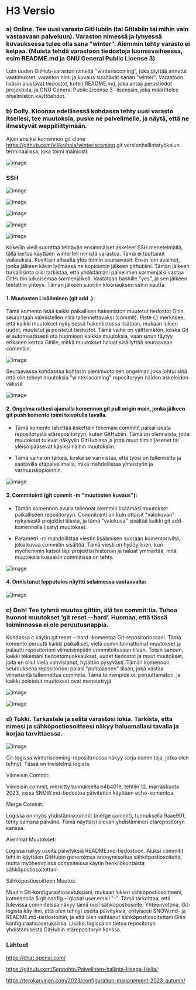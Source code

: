 # H3 Versio

### a) Online. Tee uusi varasto GitHubiin (tai Gitlabiin tai mihin vain vastaavaan palveluun). Varaston nimessä ja lyhyessä kuvauksessa tulee olla sana "winter". Aiemmin tehty varasto ei kelpaa. (Muista tehdä varastoon tiedostoja luomisvaiheessa, esim README.md ja GNU General Public License 3)

Loin uuden GitHub-varaston nimeltä "winteriscoming", joka täyttää annetut vaatimukset: varaston nimi ja kuvaus sisältävät sanan "winter". Varastoon lisäsin alustavat tiedostot, kuten README.md, joka antaa perustiedot projektista, ja GNU General Public License 3 -lisenssin, joka määrittelee ohjelmiston käyttöehdot.

### b) Dolly. Kloonaa edellisessä kohdassa tehty uusi varasto itsellesi, tee muutoksia, puske ne palvelimelle, ja näytä, että ne ilmestyvät weppiliittymään.

 Ajoin ensiksi komennon git clone https://github.com/vilikaihola/winteriscoming git versionhallintatyökalun terminaalissa, joka toimi mainiosti:

![image](https://github.com/vilikaihola/Palvelinten-hallinta/assets/148875596/f0bbd985-9400-4739-b5cf-ed091846a651)

### SSH

![image](https://github.com/vilikaihola/Palvelinten-hallinta/assets/148875596/9ce7f1e8-aa59-4ae9-90b8-121636a1b57a)


![image](https://github.com/vilikaihola/Palvelinten-hallinta/assets/148875596/924375ca-686d-4a26-9020-47fe2a932430)


![image](https://github.com/vilikaihola/Palvelinten-hallinta/assets/148875596/833002be-64b1-4ed7-879d-cf5189fbdf2b)

![image](https://github.com/vilikaihola/Palvelinten-hallinta/assets/148875596/49fc7601-4244-4e9b-bae5-18879ebafce0)


![image](https://github.com/vilikaihola/Palvelinten-hallinta/assets/148875596/377daf72-2563-4776-a012-6c27841acec5)


Kokeilin vielä suorittaa tehtävän ensimmäiset askeleet SSH menetelmällä, tällä kertaa käyttäen winterfell nimistä varastoa. Tämä ei tuottanut vaikeuksia. Kuvittain alhaalta ylös toimin seuraavasti: Ensin loin avaimet, jonka jälkeen kävin lyömässä ne kopioinnin jälkeen githubiini. Tämän jälkeen turvallisinta olisi tarkistaa, että yhdistämäni palvelimen sormenjälki vastaa GitHubin julkaisemaa sormenjälkeä. Vastataan bashille "yes", ja sen jälkeen testattiin yhteys. Tämän jälkeen suoritin kloonauksen ssh:n kautta.

#### 1. Muutosten Lisääminen (git add .):

Tämä komento lisää kaikki paikallisen hakemiston muutetut tiedostot Gitin seurantaan valmistellen niitä tallennettavaksi (commit). Piste (.) merkitsee, että kaikki muutokset nykyisessä hakemistossa lisätään, mukaan lukien uudet, muutetut ja poistetut tiedostot.
Tämä vaihe on välttämätön, koska Git ei automaattisesti ota huomioon kaikkia muutoksia, vaan sinun täytyy erikseen kertoa Gitille, mitkä muutokset haluat sisällyttää seuraavaan commitiin.

![image](https://github.com/vilikaihola/Palvelinten-hallinta/assets/148875596/826aeb11-c05b-4cc0-b696-f2644b69257c)


Seuraavassa kohdasssa kohtasin pienimuotoisen ongelman,joka johtui siitä että olin tehnyt muutoksia "winteriscoming" repositoryyn näiden askeleiden välissä. 

![image](https://github.com/vilikaihola/Palvelinten-hallinta/assets/148875596/3c682e4a-cdbf-4b76-993e-6f12c1ba3aff)

#### 2. Ongelma ratkesi ajamalla komennon git pull origin main, jonka jälkeen git push komento toimi toivotulla tavalla.

- Tämä komento lähettää äskettäin tekemäsi commitit paikallisesta repositorystä etärepositoryyn, kuten GitHubiin. Tämä on olennaista, jotta muutokset tulevat näkyviin GitHubissa ja jotta muut tiimin jäsenet tai yleisö pääsevät käsiksi näihin muutoksiin.

- Tämä vaihe on tärkeä, koska se varmistaa, että työsi on tallennettu ja saatavilla etäpalvelimella, mikä mahdollistaa yhteistyön ja varmuuskopioinnin.

![image](https://github.com/vilikaihola/Palvelinten-hallinta/assets/148875596/315c0110-9a66-4f21-9fdc-0cd51c739b8b)


#### 3. Commitointi (git commit -m "muutosten kuvaus"):

- Tämän komennon avulla tallennat aiemmin lisäämäsi muutokset paikalliseen repositoryyn. Commitointi on kuin ottaisit "valokuvan" nykyisestä projektisi tilasta, ja tämä "valokuva" sisältää kaikki git add-komennolla lisätyt muutokset.

- Parametri -m mahdollistaa viestin lisäämisen suoraan komentoriviltä, joka kuvaa commitin sisältöä. Tämä viesti on hyödyllinen, kun myöhemmin katsot läpi projektisi historian ja haluat ymmärtää, mitä muutoksia kussakin commitissa on tehty.

![image](https://github.com/vilikaihola/Palvelinten-hallinta/assets/148875596/cee20fbe-0132-4d4d-91bb-0cc4a0a376c3)

#### 4. Onnistunut lopputulos näyttti selaimessa vastaavalta:

![image](https://github.com/vilikaihola/Palvelinten-hallinta/assets/148875596/4dcbab20-c8eb-4d61-ae48-6b4574ed5a5e)


### c) Doh! Tee tyhmä muutos gittiin, älä tee commit:tia. Tuhoa huonot muutokset ‘git reset --hard’. Huomaa, että tässä toiminnossa ei ole peruutusnappia.

Kohdassa c käytin git reset --hard -komentoa Git-repositoriossani. Tämä komento peruutti kaikki paikalliset, vielä commitoimattomat muutokset ja palautti repositorioni viimeisimpään commitoitavaan tilaan. Toisin sanoen, kaikki tekemäni tiedostomuokkaukset, uudet tiedostot ja muut muutokset, joita en ollut vielä vahvistanut, hylättiin pysyvästi. Tämän komennon seurauksena repositorioni palasi "puhtaaseen" tilaan, joka vastaa viimeisintä tallennettua commitia. Tämä toimenpide oli peruuttamaton, ja kaikki poistetut muutokset ovat menetettyjä

![image](https://github.com/vilikaihola/Palvelinten-hallinta/assets/148875596/de43d0f6-2503-4640-8e64-50435aa497ed)

![image](https://github.com/vilikaihola/Palvelinten-hallinta/assets/148875596/0319e5d3-ddd3-48dc-b11a-4c99f64f5050)


### d) Tukki. Tarkastele ja selitä varastosi lokia. Tarkista, että nimesi ja sähköpostiosoitteesi näkyy haluamallasi tavalla ja korjaa tarvittaessa.

![image](https://github.com/vilikaihola/Palvelinten-hallinta/assets/148875596/a4f30b71-75f5-4b95-bc48-d3fd779df6bf)


Git-logissa winteriscoming-repositoriossa näkyy sarja commiteja, jotka olen tehnyt. Tässä on tiivistelmä logista:

Viimeisin Commit:

Viimeisin commit, merkitty tunnuksella e4b401e, tehtiin 12. marraskuuta 2023, jossa SNOW.md-tiedostoa päivitettiin käyttäen echo-komentoa.

Merge Commit:

Logissa on myös yhdistämiscommit (merge commit), tunnuksella 9aae901, tehty samana päivänä. Tämä näyttäisi olevan yhdistäminen etärepositoryn kanssa.

Aiemmat Muutokset:

Logissa näkyy useita päivityksiä README.md-tiedostoon. Aluksi commitit tehtiin käyttäen GitHubin generoimaa anonymisoitua sähköpostiosoitetta, mutta myöhemmissä commiteissa käytin henkilökohtaista sähköpostiosoitettani

Sähköpostiosoitteen Muutos:

Muutin Git-konfiguraatioasetuksiani, mukaan lukien sähköpostiosoitteeni, komennolla $ git config --global user.email "-". Tämä tarkoittaa, että tulevissa commiteissa näkyy tämä uusi sähköpostiosoite.
Yhteenvetona, Git-logista käy ilmi, että olen tehnyt useita päivityksiä, erityisesti SNOW.md- ja README.md-tiedostoihin, ja että olen vaihtanut sähköpostiosoitettani Gitin konfiguraatioasetuksissa. Lisäksi logissa on tietoa repositoryn yhdistämisestä GitHubin etärepositoryn kanssa.


### Lähteet

https://chat.openai.com/

https://github.com/Seppohto/Palvelinten-hallinta-Haaga-Helia/

https://terokarvinen.com/2023/configuration-management-2023-autumn/
